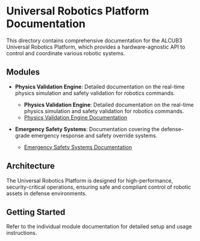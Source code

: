 # Universal Robotics Platform Documentation

This directory contains comprehensive documentation for the ALCUB3 Universal Robotics Platform, which provides a hardware-agnostic API to control and coordinate various robotic systems.

## Modules

*   **Physics Validation Engine**: Detailed documentation on the real-time physics simulation and safety validation for robotics commands.
    *   **Physics Validation Engine**: Detailed documentation on the real-time physics simulation and safety validation for robotics commands.
    *   [Physics Validation Engine Documentation](physics-validation-engine.md)

*   **Emergency Safety Systems**: Documentation covering the defense-grade emergency response and safety override systems.
    *   [Emergency Safety Systems Documentation](emergency-safety-systems.md)

## Architecture

The Universal Robotics Platform is designed for high-performance, security-critical operations, ensuring safe and compliant control of robotic assets in defense environments.

## Getting Started

Refer to the individual module documentation for detailed setup and usage instructions.
